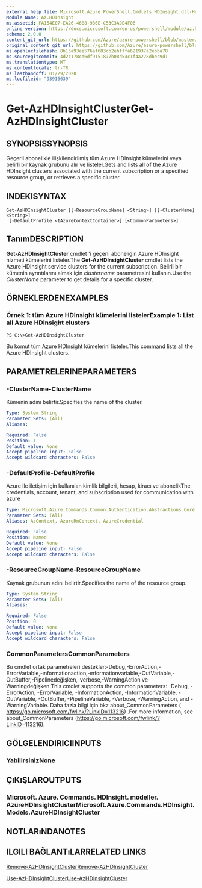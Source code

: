 ```yaml
---
external help file: Microsoft.Azure.PowerShell.Cmdlets.HDInsight.dll-Help.xml
Module Name: Az.HDInsight
ms.assetid: FA154E07-EA26-4688-986E-C53C3A9E4F06
online version: https://docs.microsoft.com/en-us/powershell/module/az.hdinsight/get-azhdinsightcluster
schema: 2.0.0
content_git_url: https://github.com/Azure/azure-powershell/blob/master/src/HDInsight/HDInsight/help/Get-AzHDInsightCluster.md
original_content_git_url: https://github.com/Azure/azure-powershell/blob/master/src/HDInsight/HDInsight/help/Get-AzHDInsightCluster.md
ms.openlocfilehash: 8b15a93ee576af683cb2ebfffa621937a2ebba78
ms.sourcegitcommit: 4d2c178cd6df9151877b08d54c1f4a228dbec9d1
ms.translationtype: MT
ms.contentlocale: tr-TR
ms.lasthandoff: 01/29/2020
ms.locfileid: "93916639"
---
```

# <span data-ttu-id="b2748-101">Get-AzHDInsightCluster</span><span class="sxs-lookup"><span data-stu-id="b2748-101">Get-AzHDInsightCluster</span></span>

## <span data-ttu-id="b2748-102">SYNOPSIS</span><span class="sxs-lookup"><span data-stu-id="b2748-102">SYNOPSIS</span></span>
<span data-ttu-id="b2748-103">Geçerli abonelikle ilişkilendirilmiş tüm Azure HDInsight kümelerini veya belirli bir kaynak grubunu alır ve listeler.</span><span class="sxs-lookup"><span data-stu-id="b2748-103">Gets and lists all of the Azure HDInsight clusters associated with the current subscription or a specified resource group, or retrieves a specific cluster.</span></span>

## <span data-ttu-id="b2748-104">INDEKI</span><span class="sxs-lookup"><span data-stu-id="b2748-104">SYNTAX</span></span>

```
Get-AzHDInsightCluster [[-ResourceGroupName] <String>] [[-ClusterName] <String>]
 [-DefaultProfile <IAzureContextContainer>] [<CommonParameters>]
```

## <span data-ttu-id="b2748-105">Tanım</span><span class="sxs-lookup"><span data-stu-id="b2748-105">DESCRIPTION</span></span>
<span data-ttu-id="b2748-106">**Get-AzHDInsightCluster** cmdlet 'i geçerli aboneliğin Azure HDInsight hizmeti kümelerini listeler.</span><span class="sxs-lookup"><span data-stu-id="b2748-106">The **Get-AzHDInsightCluster** cmdlet lists the Azure HDInsight service clusters for the current subscription.</span></span>
<span data-ttu-id="b2748-107">Belirli bir kümenin ayrıntılarını almak için *clustername* parametresini kullanın.</span><span class="sxs-lookup"><span data-stu-id="b2748-107">Use the *ClusterName* parameter to get details for a specific cluster.</span></span>

## <span data-ttu-id="b2748-108">ÖRNEKLERDEN</span><span class="sxs-lookup"><span data-stu-id="b2748-108">EXAMPLES</span></span>

### <span data-ttu-id="b2748-109">Örnek 1: tüm Azure HDInsight kümelerini listeler</span><span class="sxs-lookup"><span data-stu-id="b2748-109">Example 1: List all Azure HDInsight clusters</span></span>
```
PS C:\>Get-AzHDInsightCluster
```

<span data-ttu-id="b2748-110">Bu komut tüm Azure HDInsight kümelerini listeler.</span><span class="sxs-lookup"><span data-stu-id="b2748-110">This command lists all the Azure HDInsight clusters.</span></span>

## <span data-ttu-id="b2748-111">PARAMETRELERINE</span><span class="sxs-lookup"><span data-stu-id="b2748-111">PARAMETERS</span></span>

### <span data-ttu-id="b2748-112">-ClusterName</span><span class="sxs-lookup"><span data-stu-id="b2748-112">-ClusterName</span></span>
<span data-ttu-id="b2748-113">Kümenin adını belirtir.</span><span class="sxs-lookup"><span data-stu-id="b2748-113">Specifies the name of the cluster.</span></span>

```yaml
Type: System.String
Parameter Sets: (All)
Aliases:

Required: False
Position: 1
Default value: None
Accept pipeline input: False
Accept wildcard characters: False
```

### <span data-ttu-id="b2748-114">-DefaultProfile</span><span class="sxs-lookup"><span data-stu-id="b2748-114">-DefaultProfile</span></span>
<span data-ttu-id="b2748-115">Azure ile iletişim için kullanılan kimlik bilgileri, hesap, kiracı ve abonelik</span><span class="sxs-lookup"><span data-stu-id="b2748-115">The credentials, account, tenant, and subscription used for communication with azure</span></span>

```yaml
Type: Microsoft.Azure.Commands.Common.Authentication.Abstractions.Core.IAzureContextContainer
Parameter Sets: (All)
Aliases: AzContext, AzureRmContext, AzureCredential

Required: False
Position: Named
Default value: None
Accept pipeline input: False
Accept wildcard characters: False
```

### <span data-ttu-id="b2748-116">-ResourceGroupName</span><span class="sxs-lookup"><span data-stu-id="b2748-116">-ResourceGroupName</span></span>
<span data-ttu-id="b2748-117">Kaynak grubunun adını belirtir.</span><span class="sxs-lookup"><span data-stu-id="b2748-117">Specifies the name of the resource group.</span></span>

```yaml
Type: System.String
Parameter Sets: (All)
Aliases:

Required: False
Position: 0
Default value: None
Accept pipeline input: False
Accept wildcard characters: False
```

### <span data-ttu-id="b2748-118">CommonParameters</span><span class="sxs-lookup"><span data-stu-id="b2748-118">CommonParameters</span></span>
<span data-ttu-id="b2748-119">Bu cmdlet ortak parametreleri destekler:-Debug,-ErrorAction,-ErrorVariable,-ınformationaction,-ınformationvariable,-OutVariable,-OutBuffer,-Pipelinedeğişken,-verbose,-WarningAction ve-Warningdeğişken.</span><span class="sxs-lookup"><span data-stu-id="b2748-119">This cmdlet supports the common parameters: -Debug, -ErrorAction, -ErrorVariable, -InformationAction, -InformationVariable, -OutVariable, -OutBuffer, -PipelineVariable, -Verbose, -WarningAction, and -WarningVariable.</span></span> <span data-ttu-id="b2748-120">Daha fazla bilgi için bkz about_CommonParameters ( https://go.microsoft.com/fwlink/?LinkID=113216) .</span><span class="sxs-lookup"><span data-stu-id="b2748-120">For more information, see about_CommonParameters (https://go.microsoft.com/fwlink/?LinkID=113216).</span></span>

## <span data-ttu-id="b2748-121">GÖLGELENDIRICI</span><span class="sxs-lookup"><span data-stu-id="b2748-121">INPUTS</span></span>

### <span data-ttu-id="b2748-122">Yabilirsiniz</span><span class="sxs-lookup"><span data-stu-id="b2748-122">None</span></span>

## <span data-ttu-id="b2748-123">ÇıKıŞLAR</span><span class="sxs-lookup"><span data-stu-id="b2748-123">OUTPUTS</span></span>

### <span data-ttu-id="b2748-124">Microsoft. Azure. Commands. HDInsight. modeller. AzureHDInsightCluster</span><span class="sxs-lookup"><span data-stu-id="b2748-124">Microsoft.Azure.Commands.HDInsight.Models.AzureHDInsightCluster</span></span>

## <span data-ttu-id="b2748-125">NOTLARıNDA</span><span class="sxs-lookup"><span data-stu-id="b2748-125">NOTES</span></span>

## <span data-ttu-id="b2748-126">ILGILI BAĞLANTıLAR</span><span class="sxs-lookup"><span data-stu-id="b2748-126">RELATED LINKS</span></span>

[<span data-ttu-id="b2748-127">Remove-AzHDInsightCluster</span><span class="sxs-lookup"><span data-stu-id="b2748-127">Remove-AzHDInsightCluster</span></span>](./Remove-AzHDInsightCluster.md)

[<span data-ttu-id="b2748-128">Use-AzHDInsightCluster</span><span class="sxs-lookup"><span data-stu-id="b2748-128">Use-AzHDInsightCluster</span></span>](./Use-AzHDInsightCluster.md)


